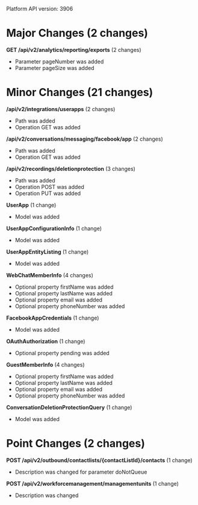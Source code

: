 Platform API version: 3906


# Major Changes (2 changes)

**GET /api/v2/analytics/reporting/exports** (2 changes)

* Parameter pageNumber was added
* Parameter pageSize was added


# Minor Changes (21 changes)

**/api/v2/integrations/userapps** (2 changes)

* Path was added
* Operation GET was added

**/api/v2/conversations/messaging/facebook/app** (2 changes)

* Path was added
* Operation GET was added

**/api/v2/recordings/deletionprotection** (3 changes)

* Path was added
* Operation POST was added
* Operation PUT was added

**UserApp** (1 change)

* Model was added

**UserAppConfigurationInfo** (1 change)

* Model was added

**UserAppEntityListing** (1 change)

* Model was added

**WebChatMemberInfo** (4 changes)

* Optional property firstName was added
* Optional property lastName was added
* Optional property email was added
* Optional property phoneNumber was added

**FacebookAppCredentials** (1 change)

* Model was added

**OAuthAuthorization** (1 change)

* Optional property pending was added

**GuestMemberInfo** (4 changes)

* Optional property firstName was added
* Optional property lastName was added
* Optional property email was added
* Optional property phoneNumber was added

**ConversationDeletionProtectionQuery** (1 change)

* Model was added


# Point Changes (2 changes)

**POST /api/v2/outbound/contactlists/{contactListId}/contacts** (1 change)

* Description was changed for parameter doNotQueue

**POST /api/v2/workforcemanagement/managementunits** (1 change)

* Description was changed
